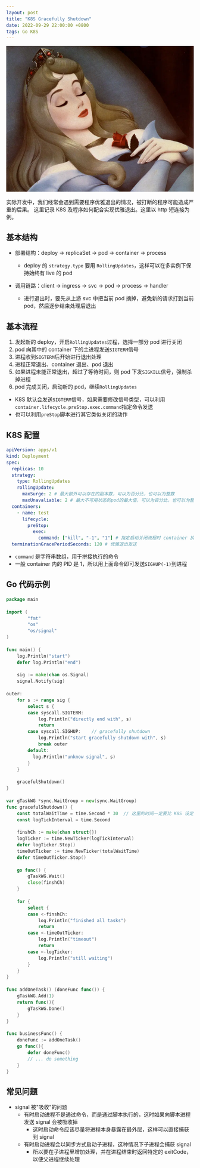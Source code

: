 ```yaml
---
layout: post
title: "K8S Gracefully Shutdown"
date: 2022-09-29 22:00:00 +0800
tags: Go K8S
---
```


![Sleep](/assets/images/2022-09-30-k8s_gracefully_shutdown_1.webp)

实际开发中，我们经常会遇到需要程序优雅退出的情况，被打断的程序可能造成严重的后果。
这里记录 K8S 及程序如何配合实现优雅退出。这里以 http 短连接为例。

## 基本结构

- 部署结构：deploy -> replicaSet -> pod -> container -> process

  - deploy 的 `strategy.type` 要用 `RollingUpdates`，这样可以在多实例下保持始终有 live 的 pod

- 调用链路：client -> ingress -> svc -> pod -> process -> handler
  - 进行退出时，要先从上游 svc 中把当前 pod 摘掉，避免新的请求打到当前 pod，然后逐步结束处理后退出

## 基本流程

1. 发起新的 deploy，开启`RollingUpdates`过程，选择一部分 pod 进行关闭
2. pod 向其中的 container 下的主进程发送`SIGTERM`信号
3. 进程收到`SIGTERM`后开始进行退出处理
4. 进程正常退出、container 退出、pod 退出
5. 如果进程未能正常退出，超过了等待时间，则 pod 下发`SIGKILL`信号，强制杀掉进程
6. pod 完成关闭，启动新的 pod，继续`RollingUpdates`

- K8S 默认会发送`SIGTERM`信号，如果需要修改信号类型，可以利用`container.lifecycle.preStop.exec.command`指定命令发送
- 也可以利用`preStop`脚本进行其它类似关闭的动作

## K8S 配置

```yaml
apiVersion: apps/v1
kind: Deployment
spec:
  replicas: 10
  strategy:
    type: RollingUpdates
    rollingUpdate:
      maxSurge: 2 # 最大额外可以存在的副本数，可以为百分比，也可以为整数
      maxUnavaliable: 2 # 最大不可用状态的pod的最大值，可以为百分比，也可以为整数
  containers:
    - name: test
      lifecycle:
        preStop:
          exec:
            command: ["kill", "-1", "1"] # 指定启动关闭流程时 container 执行的命令
  terminationGracePeriodSeconds: 120 # 优雅退出发送
```

- `command` 是字符串数组，用于拼接执行的命令
- 一般 container 内的 PID 是 1，所以用上面命令即可发送`SIGHUP(-1)`到进程

## Go 代码示例

```Go
package main

import (
        "fmt"
        "os"
        "os/signal"
)

func main() {
	log.Println("start")
	defer log.Println("end")

	sig := make(chan os.Signal)
	signal.Notify(sig)

outer:
	for s := range sig {
		select s {
		case syscall.SIGTERM:
			log.Println("directly end with", s)
			return
		case syscall.SIGHUP:	// gracefully shutdown
			log.Println("start gracefully shutdown with", s)
		    break outer
		default:
		  log.Println("unknow signal", s)
		}
	}

	gracefulShutdown()
}

var gTaskWG *sync.WaitGroup = new(sync.WaitGroup)
func gracefulShutdown() {
	const totalWaitTime = time.Second * 30	// 这里的时间一定要比 K8S 设定的 terminationGracePeriodSeconds 短
	const logTickInterval = time.Second

	finshCh := make(chan struct{})
	logTicker := time.NewTicker(logTickInterval)
	defer logTicker.Stop()
	timeOutTicker := time.NewTicker(totalWaitTime)
	defer timeOutTicker.Stop()

	go func() {
		gTaskWG.Wait()
		close(finshCh)
	}

	for {
		select {
		case <-finshCh:
			log.Println("finished all tasks")
			return
		case <-timeOutTicker:
		    log.Println("timeout")
			return
		case <-logTicker:
		    log.Println("still waiting")
		}
	}
}

func addOneTask() (doneFunc func()) {
	gTaskWG.Add(1)
	return func(){
		gTaskWG.Done()
	}
}

func businessFunc() {
	doneFunc := addOneTask()
	go func(){
		defer doneFunc()
		// ... do something
	}
}
```

## 常见问题

- signal 被"吸收"的问题
  - 有时启动进程不是通过命令，而是通过脚本执行的，这时如果向脚本进程发送 signal 会被吸收掉
    - 这时启动命令应该尽量将进程本身暴露在最外层，这样可以直接捕获到 signal
  - 有时启动进程会以同步方式启动子进程，这种情况下子进程会捕获 signal
    - 所以要在子进程里增加处理，并在进程结束时返回特定的 exitCode，以便父进程继续处理
